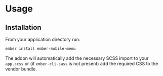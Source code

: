 # Usage
## Installation
From your application directory run: 

```sh
ember install ember-mobile-menu
```

The addon will automatically add the necessary SCSS import to your `app.scss` or (if `ember-cli-sass` is not present) add the required CSS to the vendor bundle.

